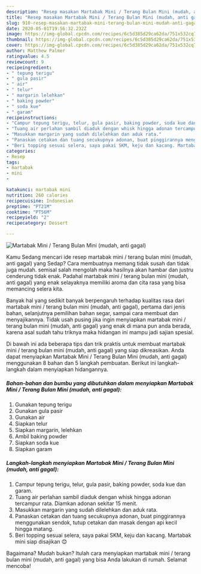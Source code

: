 ```yaml
---
description: "Resep masakan Martabak Mini / Terang Bulan Mini (mudah, anti gagal) | Langkah Membuat Martabak Mini / Terang Bulan Mini (mudah, anti gagal) Yang Lezat"
title: "Resep masakan Martabak Mini / Terang Bulan Mini (mudah, anti gagal) | Langkah Membuat Martabak Mini / Terang Bulan Mini (mudah, anti gagal) Yang Lezat"
slug: 910-resep-masakan-martabak-mini-terang-bulan-mini-mudah-anti-gagal-langkah-membuat-martabak-mini-terang-bulan-mini-mudah-anti-gagal-yang-lezat
date: 2020-05-01T19:56:32.232Z
image: https://img-global.cpcdn.com/recipes/6c5d385d29ca62da/751x532cq70/martabak-mini-terang-bulan-mini-mudah-anti-gagal-foto-resep-utama.jpg
thumbnail: https://img-global.cpcdn.com/recipes/6c5d385d29ca62da/751x532cq70/martabak-mini-terang-bulan-mini-mudah-anti-gagal-foto-resep-utama.jpg
cover: https://img-global.cpcdn.com/recipes/6c5d385d29ca62da/751x532cq70/martabak-mini-terang-bulan-mini-mudah-anti-gagal-foto-resep-utama.jpg
author: Matthew Palmer
ratingvalue: 4.5
reviewcount: 9
recipeingredient:
- " tepung terigu"
- " gula pasir"
- " air"
- " telur"
- " margarin lelehkan"
- " baking powder"
- " soda kue"
- " garam"
recipeinstructions:
- "Campur tepung terigu, telur, gula pasir, baking powder, soda kue dan garam."
- "Tuang air perlahan sambil diaduk dengan whisk hingga adonan tercampur rata. Diamkan adonan sekitar 15 menit."
- "Masukkan margarin yang sudah dilelehkan dan aduk rata."
- "Panaskan cetakan dan tuang secukupnya adonan, buat pinggirannya menggunakan sendok, tutup cetakan dan masak dengan api kecil hingga matang."
- "Beri topping sesuai selera, saya pakai SKM, keju dan kacang. Martabak mini siap disajikan 😊"
categories:
- Resep
tags:
- martabak
- mini
- 

katakunci: martabak mini  
nutrition: 260 calories
recipecuisine: Indonesian
preptime: "PT21M"
cooktime: "PT56M"
recipeyield: "2"
recipecategory: Dessert

---
```



![Martabak Mini / Terang Bulan Mini (mudah, anti gagal)](https://img-global.cpcdn.com/recipes/6c5d385d29ca62da/751x532cq70/martabak-mini-terang-bulan-mini-mudah-anti-gagal-foto-resep-utama.jpg)

Kamu Sedang mencari ide resep martabak mini / terang bulan mini (mudah, anti gagal) yang Sedap? Cara membuatnya memang tidak susah dan tidak juga mudah. semisal salah mengolah maka hasilnya akan hambar dan justru cenderung tidak enak. Padahal martabak mini / terang bulan mini (mudah, anti gagal) yang enak selayaknya memiliki aroma dan cita rasa yang bisa memancing selera kita.

Banyak hal yang sedikit banyak berpengaruh terhadap kualitas rasa dari martabak mini / terang bulan mini (mudah, anti gagal), pertama dari jenis bahan, selanjutnya pemilihan bahan segar, sampai cara membuat dan menyajikannya. Tidak usah pusing jika ingin menyiapkan martabak mini / terang bulan mini (mudah, anti gagal) yang enak di mana pun anda berada, karena asal sudah tahu triknya maka hidangan ini mampu jadi sajian spesial.




Di bawah ini ada beberapa tips dan trik praktis untuk membuat martabak mini / terang bulan mini (mudah, anti gagal) yang siap dikreasikan. Anda dapat menyiapkan Martabak Mini / Terang Bulan Mini (mudah, anti gagal) menggunakan 8 bahan dan 5 langkah pembuatan. Berikut ini langkah-langkah dalam menyiapkan hidangannya.

<!--inarticleads1-->

##### Bahan-bahan dan bumbu yang dibutuhkan dalam menyiapkan Martabak Mini / Terang Bulan Mini (mudah, anti gagal):

1. Gunakan  tepung terigu
1. Gunakan  gula pasir
1. Gunakan  air
1. Siapkan  telur
1. Siapkan  margarin, lelehkan
1. Ambil  baking powder
1. Siapkan  soda kue
1. Siapkan  garam




<!--inarticleads2-->

##### Langkah-langkah menyiapkan Martabak Mini / Terang Bulan Mini (mudah, anti gagal):

1. Campur tepung terigu, telur, gula pasir, baking powder, soda kue dan garam.
1. Tuang air perlahan sambil diaduk dengan whisk hingga adonan tercampur rata. Diamkan adonan sekitar 15 menit.
1. Masukkan margarin yang sudah dilelehkan dan aduk rata.
1. Panaskan cetakan dan tuang secukupnya adonan, buat pinggirannya menggunakan sendok, tutup cetakan dan masak dengan api kecil hingga matang.
1. Beri topping sesuai selera, saya pakai SKM, keju dan kacang. Martabak mini siap disajikan 😊




Bagaimana? Mudah bukan? Itulah cara menyiapkan martabak mini / terang bulan mini (mudah, anti gagal) yang bisa Anda lakukan di rumah. Selamat mencoba!

